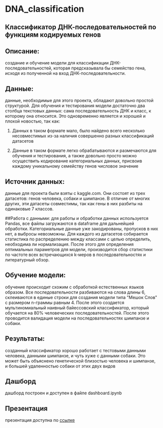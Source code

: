 # DNA_classification
## Классификатор ДНК-последовательностей по функциям кодируемых генов

## Описание:
создание и обучение модели для классификации ДНК-последовательностей, которая предсказывала бы семейство гена, исходя из полученной на вход ДНК-последовательности.

## Данные: 
данные, необходимые для этого проекта, обладают довольно простой структурой. Для обучения и тестирования модели достаточно два столбца текстовых данных: сама последовательность ДНК и класс, к которому она относится. Это одновременно является и хорошей и плохой новостью, так как:

1. Данных в таком формате мало, было найдено всего несколько несовместимых из-за наличия совершенно разных классификаций датасетов

2. Данные в таком формате легко обрабатываются и размечаются для обучения и тестирования, а также довольно просто можно осуществить кодирование категориальных данных, присвоив каждому уникальному семейству генов числовое значение
   
## Источник данных: 
данные для проекта были взяты с kaggle.com. Они состоят из трех датасетов: генов человека, собаки и шимпанзе. В отличие от многих других, эти датасеты совместимы, так как гены в них разбиты на одинаковые 7 классов. 

##Работа с данными: 
для работы и обработки данных используется Pandas, все файлы загружаются в dataframe для дальнейшей обработки. Категориальные данные уже закодированы, пропусков в них нет, а выбросы невозможны. Для каждого из датасетов собирается статистика по распределению между классами с целью определить, необходима ли нормализация. После этого для определения оптимальных параметров для модели, производится сбор статистики по частоте всех встречающихся k-меров в последовательностях и литературный обзор.

## Обучение модели: 
обучение происходит схожим с обработкой естественных языков образом. Все последовательности разбиваются на слова длины 6, склеиваются в единые строки для создания модели типа "Мешок Слов" с размером n-граммы равным 4. После этого создается мультиномиальный наивный байессовский классификатор, который обучается на 80% человеческих последовательностей. После этого проводится валидация модели на последовательностях шимпанзе и собаки.

## Результаты: 
созданный классификатор хорошо работает с тестовыми данными человека, данными шимпанзе, и чуть хуже с данными собаки. Это может быть объяснено генетической близостью человека и шимпанзе, и большей удаленностью собаки от этих двух видов 

## Дашборд
дашборд построен и доступен в файле dashboard.ipynb

## Презентация
презентация доступна по [ссылке](https://docs.google.com/presentation/d/11NlBaZu3zWZSNVzX2rO8YdvmFKAeEMsNOYCaoKx3A6s/edit?usp=sharing)
